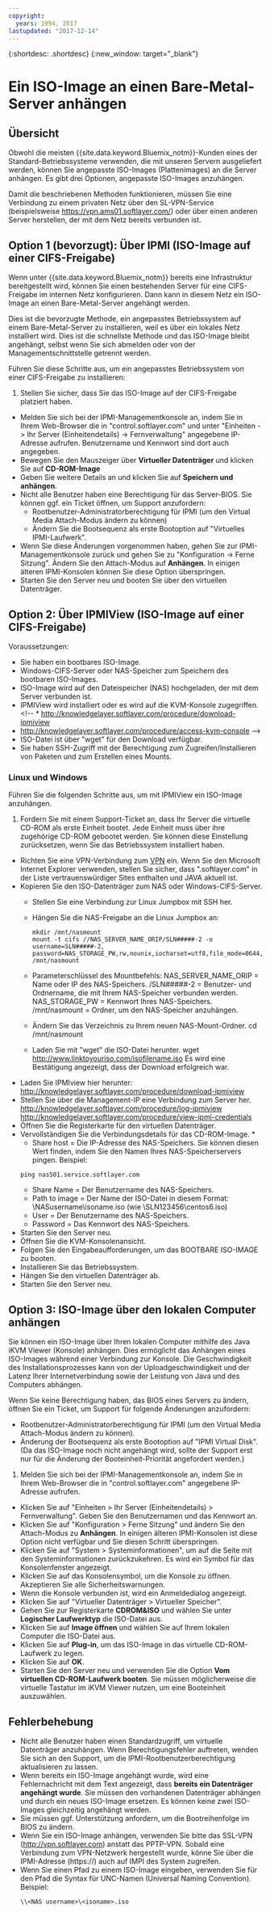 ```yaml
---
copyright:
  years: 1994, 2017
lastupdated: "2017-12-14"
---
```


{:shortdesc: .shortdesc}
{:new_window: target="_blank"}


# Ein ISO-Image an einen Bare-Metal-Server anhängen

## Übersicht

Obwohl die meisten {{site.data.keyword.Bluemix_notm}}-Kunden eines der Standard-Betriebssysteme verwenden, die mit unseren Servern ausgeliefert werden, können Sie angepasste ISO-Images (Plattenimages) an die Server anhängen. Es gibt drei Optionen, angepasste ISO-Images anzuhängen.

Damit die beschriebenen Methoden funktionieren, müssen Sie eine Verbindung zu einem privaten Netz über den SL-VPN-Service (beispielsweise https://vpn.ams01.softlayer.com/) oder über einen anderen Server herstellen, der mit dem Netz bereits verbunden ist.

## Option 1 (bevorzugt): Über IPMI (ISO-Image auf einer CIFS-Freigabe)

Wenn unter {{site.data.keyword.Bluemix_notm}} bereits eine Infrastruktur bereitgestellt wird, können Sie einen bestehenden Server für eine CIFS-Freigabe im internen Netz konfigurieren. Dann kann in diesem Netz ein ISO-Image an einen Bare-Metal-Server angehängt werden.

Dies ist die bevorzugte Methode, ein angepasstes Betriebssystem auf einem Bare-Metal-Server zu installieren, weil es über ein lokales Netz installiert wird. Dies ist die schnellste Methode und das ISO-Image bleibt angehängt, selbst wenn Sie sich abmelden oder von der Managementschnittstelle getrennt werden.

Führen Sie diese Schritte aus, um ein angepasstes Betriebssystem von einer CIFS-Freigabe zu installieren:

1. Stellen Sie sicher, dass Sie das ISO-Image auf der CIFS-Freigabe platziert haben.
* Melden Sie sich bei der IPMI-Managementkonsole an, indem Sie in Ihrem Web-Browser die in "control.softlayer.com" und unter "Einheiten -> Ihr Server (Einheitendetails) -> Fernverwaltung" angegebene IP-Adresse aufrufen. Benutzername und Kennwort sind dort auch angegeben.
* Bewegen Sie den Mauszeiger über **Virtueller Datenträger** und klicken Sie auf **CD-ROM-Image**
* Geben Sie weitere Details an und klicken Sie auf **Speichern und anhängen**.
* Nicht alle Benutzer haben eine Berechtigung für das Server-BIOS. Sie können ggf. ein Ticket öffnen, um Support anzufordern:
  * Rootbenutzer-Administratorberechtigung für IPMI (um den Virtual Media Attach-Modus ändern zu können)
  * Ändern Sie die Bootsequenz als erste Bootoption auf "Virtuelles IPMI-Laufwerk".
* Wenn Sie diese Änderungen vorgenommen haben, gehen Sie zur IPMI-Managementkonsole zurück und gehen Sie zu "Konfiguration -> Ferne Sitzung". Ändern Sie den Attach-Modus auf **Anhängen**. In einigen älteren IPMI-Konsolen können Sie diese Option überspringen.
* Starten Sie den Server neu und booten Sie über den virtuellen Datenträger.


## Option 2: Über IPMIView (ISO-Image auf einer CIFS-Freigabe)

Voraussetzungen:<br/>
* Sie haben ein bootbares ISO-Image.
* Windows-CIFS-Server oder NAS-Speicher zum Speichern des bootbaren ISO-Images.
* ISO-Image wird auf den Dateispeicher (NAS) hochgeladen, der mit dem Server verbunden ist.
* IPMIView wird installiert oder es wird auf die KVM-Konsole zugegriffen. <!--  * http://knowledgelayer.softlayer.com/procedure/download-ipmiview
* http://knowledgelayer.softlayer.com/procedure/access-kvm-console -->
* ISO-Datei ist über "wget" für den Download verfügbar.
* Sie haben SSH-Zugriff mit der Berechtigung zum Zugreifen/Installieren von Paketen und zum Erstellen eines Mounts.


### Linux und Windows
Führen Sie die folgenden Schritte aus, um mit IPMIView ein ISO-Image anzuhängen.
1. Fordern Sie mit einem Support-Ticket an, dass Ihr Server die virtuelle CD-ROM als erste Einheit bootet. Jede Einheit muss über ihre zugehörige CD-ROM gebootet werden. Sie können diese Einstellung zurücksetzen, wenn Sie das Betriebssystem installiert haben. 
* Richten Sie eine VPN-Verbindung zum [VPN](http://www.softlayer.com/VPN-Access) ein. Wenn Sie den Microsoft Internet Explorer verwenden, stellen Sie sicher, dass ".softlayer.com" in der Liste vertrauenswürdiger Sites enthalten und JAVA aktuell ist.
* Kopieren Sie den ISO-Datenträger zum NAS oder Windows-CIFS-Server.
  * Stellen Sie eine Verbindung zur Linux Jumpbox mit SSH her.
  * Hängen Sie die NAS-Freigabe an die Linux Jumpbox an:

        mkdir /mnt/nasmount
        mount -t cifs //NAS_SERVER_NAME_ORIP/SLN#####-2 -o username=SLN#####-2,
        password=NAS_STORAGE_PW,rw,nounix,iocharset=utf8,file_mode=0644,dir_mode=0755 /mnt/nasmount
  * Parameterschlüssel des Mountbefehls:
        NAS_SERVER_NAME_ORIP = Name oder IP des NAS-Speichers.
        /SLN#####-2 = Benutzer- und Ordnername, die mit Ihrem NAS-Speicher verbunden werden.
        NAS_STORAGE_PW = Kennwort Ihres NAS-Speichers.
        /mnt/nasmount = Ordner, um den NAS-Speicher anzuhängen.
  * Ändern Sie das Verzeichnis zu Ihrem neuen NAS-Mount-Ordner.
        cd /mnt/nasmount
  * Laden Sie mit "wget" die ISO-Datei herunter.
        wget http://www.linktoyouriso.com/isofilename.iso
  Es wird eine Bestätigung angezeigt, dass der Download erfolgreich war.
* Laden Sie IPMIview hier herunter:
      http://knowledgelayer.softlayer.com/procedure/download-ipmiview
* Stellen Sie über die Management-IP eine Verbindung zum Server her.
      http://knowledgelayer.softlayer.com/procedure/log-ipmiview
      http://knowledgelayer.softlayer.com/procedure/view-ipmi-credentials
* Öffnen Sie die Registerkarte für den virtuellen Datenträger.
* Vervollständigen Sie die Verbindungsdetails für das CD-ROM-Image.
  *
    * Share host = Die IP-Adresse des NAS-Speichers. Sie können diesen Wert finden, indem Sie den Namen Ihres NAS-Speicherservers pingen. Beispiel: 
    ```
    ping nas501.service.softlayer.com
    ```
    * Share Name = Der Benutzername des NAS-Speichers.
    * Path to image = Der Name der ISO-Datei in diesem Format:
          \NASusername\isoname.iso (wie \SLN123456\centos6.iso)
    * User = Der Benutzername des NAS-Speichers.
    * Password = Das Kennwort des NAS-Speichers.
* Starten Sie den Server neu.
* Öffnen Sie die KVM-Konsolenansicht.
* Folgen Sie den Eingabeaufforderungen, um das BOOTBARE ISO-IMAGE zu booten.
* Installieren Sie das Betriebssystem.
* Hängen Sie den virtuellen Datenträger ab.
* Starten Sie den Server neu.

## Option 3: ISO-Image über den lokalen Computer anhängen
<a name="option3"></a>

Sie können ein ISO-Image über Ihren lokalen Computer mithilfe des Java iKVM Viewer (Konsole) anhängen. Dies ermöglicht das Anhängen eines ISO-Images während einer Verbindung zur Konsole. Die Geschwindigkeit des Installationsprozesses kann von der Uploadgeschwindigkeit und der Latenz Ihrer Internetverbindung sowie der Leistung von Java und des Computers abhängen.

Wenn Sie keine Berechtigung haben, das BIOS eines Servers zu ändern, öffnen Sie ein Ticket, um Support für folgende Änderungen anzufordern:
* Rootbenutzer-Administratorberechtigung für IPMI (um den Virtual Media Attach-Modus ändern zu können).
* Änderung der Bootsequenz als erste Bootoption auf "IPMI Virtual Disk".(Da das ISO-Image noch nicht angehängt wird, sollte der Support erst nur für die Änderung der Booteinheit-Priorität angefordert werden.)


1. Melden Sie sich bei der IPMI-Managementkonsole an, indem Sie in Ihrem Web-Browser die in "control.softlayer.com" angegebene IP-Adresse aufrufen.
* Klicken Sie auf "Einheiten > Ihr Server (Einheitendetails) > Fernverwaltung". Geben Sie den Benutzernamen und das Kennwort an.
* Klicken Sie auf "Konfiguration > Ferne Sitzung" und ändern Sie den Attach-Modus zu **Anhängen**. In einigen älteren IPMI-Konsolen ist diese Option nicht verfügbar und Sie diesen Schritt überspringen.
* Klicken Sie auf "System > Systeminformationen", um auf die Seite mit den Systeminformationen zurückzukehren. Es wird ein Symbol für das Konsolenfenster angezeigt. 
* Klicken Sie auf das Konsolensymbol, um die Konsole zu öffnen. Akzeptieren Sie alle Sicherheitswarnungen.
* Wenn die Konsole verbunden ist, wird ein Anmeldedialog angezeigt.
* Klicken Sie auf "Virtueller Datenträger > Virtueller Speicher".
* Gehen Sie zur Registerkarte **CDROM&ISO** und wählen Sie unter **Logischer Laufwerktyp** die ISO-Datei aus.
* Klicken Sie auf **Image öffnen** und wählen Sie auf Ihrem lokalen Computer die ISO-Datei aus.
* Klicken Sie auf **Plug-in**, um das ISO-Image in das virtuelle CD-ROM-Laufwerk zu legen.
* Klicken Sie auf **OK**.
* Starten Sie den Server neu und verwenden Sie die Option **Vom virtuellen CD-ROM-Laufwerk booten**. Sie müssen möglicherweise die virtuelle Tastatur im iKVM Viewer nutzen, um eine Booteinheit auszuwählen.

## Fehlerbehebung

* Nicht alle Benutzer haben einen Standardzugriff, um virtuelle Datenträger anzuhängen. Wenn Berechtigungsfehler auftreten, wenden Sie sich an den Support, um die IPMI-Rootbenutzerberechtigung aktualisieren zu lassen.
* Wenn bereits ein ISO-Image angehängt wurde, wird eine Fehlernachricht mit dem Text angezeigt, dass **bereits ein Datenträger angehängt wurde**. Sie müssen den vorhandenen Datenträger abhängen und durch ein neues ISO-Image ersetzen. Es können keine zwei ISO-Images gleichzeitig angehängt werden.
* Sie müssen ggf. Unterstützung anfordern, um die Bootreihenfolge im BIOS zu ändern.
* Wenn Sie ein ISO-Image anhängen, verwenden Sie bitte das SSL-VPN (http://vpn.softlayer.com) anstatt das PPTP-VPN. Sobald eine Verbindung zum VPN-Netzwerk hergestellt wurde, könne Sie über die IPMI-Adresse (https://<private-ip-IPMI-management>) auch auf IMPI des System zugreifen.
* Wenn Sie einen Pfad zu einem ISO-Image eingeben, verwenden Sie für den Pfad die Syntax für UNC-Namen (Universal Naming Convention). Beispiel:
  ```
  \\<NAS username>\<isoname>.iso
  ```
